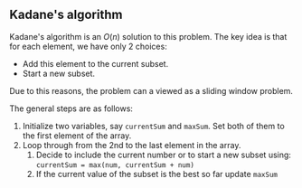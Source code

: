 ## Kadane's algorithm

Kadane's algorithm is an $O(n)$ solution to this problem.
The key idea is that for each element, we have only 2 choices:

- Add this element to the current subset.
- Start a new subset.

Due to this reasons, the problem can a viewed as a sliding window problem.

The general steps are as follows:

1. Initialize two variables, say `currentSum` and `maxSum`. Set both of them to the first element of the array.
2. Loop through from the 2nd to the last element in the array.
    1. Decide to include the current number or to start a new subset using: `currentSum = max(num, currentSum + num)`
    2. If the current value of the subset is the best so far update `maxSum`


```python

```
